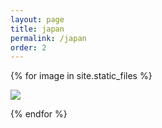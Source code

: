 ```yaml
---
layout: page
title: japan
permalink: /japan
order: 2
---
```



{% for image in site.static_files %}
<!--
    {% if image.path contains 'japan' %}

-->
<div class="project">
    <div class= "thumbnail">
        <a href="{{ site.baseurl }}{{ image.path }}">
            <img src="{{ site.baseurl }}{{ image.path }}" />
        </a>
    </div>
</div>

<!--
    {% endif %}
-->
{% endfor %}




<!-- this is for the lightbox --> 
<script type="text/javascript" src="/js/lightbox.js"></script>
<link rel="stylesheet" href="/css/lightbox.css">